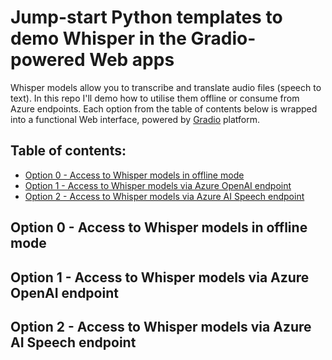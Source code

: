 # Jump-start Python templates to demo Whisper in the Gradio-powered Web apps
Whisper models allow you to transcribe and translate audio files (speech to text). In this repo I'll demo how to utilise them offline or consume from Azure endpoints. Each option from the table of contents below is wrapped into a functional Web interface, powered by [Gradio](https://www.gradio.app/) platform.

## Table of contents:
- [Option 0 - Access to Whisper models in offline mode](https://github.com/LazaUK/AOAI-Whisper-Gradio/blob/main/README.md#option-0---access-to-whisper-models-in-offline-mode)
- [Option 1 - Access to Whisper models via Azure OpenAI endpoint](https://github.com/LazaUK/AOAI-Whisper-Gradio#option-1---access-to-whisper-models-via-azure-openai-endpoint)
- [Option 2 - Access to Whisper models via Azure AI Speech endpoint](https://github.com/LazaUK/AOAI-Whisper-Gradio/blob/main/README.md#option-2---access-to-whisper-models-via-azure-ai-speech-endpoint)

## Option 0 - Access to Whisper models in offline mode

## Option 1 - Access to Whisper models via Azure OpenAI endpoint

## Option 2 - Access to Whisper models via Azure AI Speech endpoint
